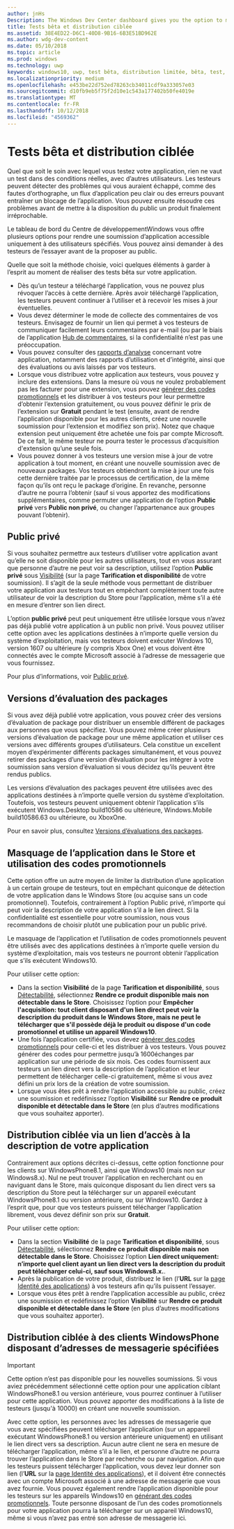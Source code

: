 ```yaml
---
author: jnHs
Description: The Windows Dev Center dashboard gives you the option to make your app available only to specified people so that you can have testers try it out before you offer it to the public.
title: Tests bêta et distribution ciblée
ms.assetid: 38E4ED22-D6C1-40D8-9B16-6B3E51BD962E
ms.author: wdg-dev-content
ms.date: 05/10/2018
ms.topic: article
ms.prod: windows
ms.technology: uwp
keywords: windows10, uwp, test bêta, distribution limitée, bêta, test, testeurs
ms.localizationpriority: medium
ms.openlocfilehash: e453be22d752ed78263cb34011cdf9a333057e03
ms.sourcegitcommit: d10fb9eb5f75f2d10e1c543a177402b50fe4019e
ms.translationtype: MT
ms.contentlocale: fr-FR
ms.lasthandoff: 10/12/2018
ms.locfileid: "4569362"
---
```

# <a name="beta-testing-and-targeted-distribution"></a>Tests bêta et distribution ciblée

Quel que soit le soin avec lequel vous testez votre application, rien ne vaut un test dans des conditions réelles, avec d’autres utilisateurs. Les testeurs peuvent détecter des problèmes qui vous auraient échappé, comme des fautes d’orthographe, un flux d’application peu clair ou des erreurs pouvant entraîner un blocage de l’application. Vous pouvez ensuite résoudre ces problèmes avant de mettre à la disposition du public un produit finalement irréprochable. 

Le tableau de bord du Centre de développementWindows vous offre plusieurs options pour rendre une soumission d’application accessible uniquement à des utilisateurs spécifiés. Vous pouvez ainsi demander à des testeurs de l’essayer avant de la proposer au public. 

Quelle que soit la méthode choisie, voici quelques éléments à garder à l’esprit au moment de réaliser des tests bêta sur votre application.

- Dès qu’un testeur a téléchargé l’application, vous ne pouvez plus révoquer l’accès à cette dernière. Après avoir téléchargé l’application, les testeurs peuvent continuer à l’utiliser et à recevoir les mises à jour éventuelles.
- Vous devez déterminer le mode de collecte des commentaires de vos testeurs. Envisagez de fournir un lien qui permet à vos testeurs de communiquer facilement leurs commentaires par e-mail (ou par le biais de l’application [Hub de commentaires](../monetize/launch-feedback-hub-from-your-app.md), si la confidentialité n’est pas une préoccupation. 
- Vous pouvez consulter des [rapports d’analyse](analytics.md) concernant votre application, notamment des rapports d’utilisation et d’intégrité, ainsi que des évaluations ou avis laissés par vos testeurs.
- Lorsque vous distribuez votre application aux testeurs, vous pouvez y inclure des extensions. Dans la mesure où vous ne voulez probablement pas les facturer pour une extension, vous pouvez [générer des codes promotionnels](generate-promotional-codes.md) et les distribuer à vos testeurs pour leur permettre d’obtenir l’extension gratuitement, ou vous pouvez définir le prix de l’extension sur **Gratuit** pendant le test (ensuite, avant de rendre l’application disponible pour les autres clients, créez une nouvelle soumission pour l’extension et modifiez son prix). Notez que chaque extension peut uniquement être achetée une fois par compte Microsoft. De ce fait, le même testeur ne pourra tester le processus d’acquisition d'extension qu’une seule fois. 
- Vous pouvez donner à vos testeurs une version mise à jour de votre application à tout moment, en créant une nouvelle soumission avec de nouveaux packages. Vos testeurs obtiendront la mise à jour une fois cette dernière traitée par le processus de certification, de la même façon qu’ils ont reçu le package d’origine. En revanche, personne d’autre ne pourra l’obtenir (sauf si vous apportez des modifications supplémentaires, comme permuter une application de l’option **Public privé** vers **Public non privé**, ou changer l’appartenance aux groupes pouvant l’obtenir).

## <a name="private-audience"></a>Public privé

Si vous souhaitez permettre aux testeurs d’utiliser votre application avant qu’elle ne soit disponible pour les autres utilisateurs, tout en vous assurant que personne d’autre ne peut voir sa description, utilisez l’option **Public privé** sous [Visibilité](choose-visibility-options.md) (sur la page **Tarification et disponibilité** de votre soumission). Il s’agit de la seule méthode vous permettant de distribuer votre application aux testeurs tout en empêchant complètement toute autre utilisateur de voir la description du Store pour l’application, même s’il a été en mesure d’entrer son lien direct. 

L’option **public privé** peut peut uniquement être utilisée lorsque vous n’avez pas déjà publié votre application à un public non privé. Vous pouvez utiliser cette option avec les applications destinées à n’importe quelle version du système d’exploitation, mais vos testeurs doivent exécuter Windows 10, version 1607 ou ultérieure (y compris Xbox One) et vous doivent être connectés avec le compte Microsoft associé à l’adresse de messagerie que vous fournissez.

Pour plus d’informations, voir [Public privé](choose-visibility-options.md#audience).


## <a name="package-flights"></a>Versions d’évaluation des packages

Si vous avez déjà publié votre application, vous pouvez créer des versions d’évaluation de package pour distribuer un ensemble différent de packages aux personnes que vous spécifiez. Vous pouvez même créer plusieurs versions d’évaluation de package pour une même application et utiliser ces versions avec différents groupes d’utilisateurs. Cela constitue un excellent moyen d’expérimenter différents packages simultanément, et vous pouvez retirer des packages d’une version d’évaluation pour les intégrer à votre soumission sans version d’évaluation si vous décidez qu’ils peuvent être rendus publics.

Les versions d’évaluation des packages peuvent être utilisées avec des applications destinées à n’importe quelle version du système d’exploitation. Toutefois, vos testeurs peuvent uniquement obtenir l’application s’ils exécutent Windows.Desktop build10586 ou ultérieure, Windows.Mobile build10586.63 ou ultérieure, ou XboxOne.

Pour en savoir plus, consultez [Versions d’évaluations des packages](package-flights.md).


<span id="hide" />

## <a name="hiding-the-app-in-the-store-and-using-promotional-codes"></a>Masquage de l’application dans le Store et utilisation des codes promotionnels

Cette option offre un autre moyen de limiter la distribution d’une application à un certain groupe de testeurs, tout en empêchant quiconque de détection de votre application dans le Windows Store (ou acquise sans un code promotionnel). Toutefois, contrairement à l’option Public privé, n’importe qui peut voir la description de votre application s’il a le lien direct. Si la confidentialité est essentielle pour votre soumission, nous vous recommandons de choisir plutôt une publication pour un public privé.

Le masquage de l’application et l’utilisation de codes promotionnels peuvent être utilisés avec des applications destinées à n’importe quelle version du système d’exploitation, mais vos testeurs ne pourront obtenir l’application que s’ils exécutent Windows10.

Pour utiliser cette option:

- Dans la section **Visibilité** de la page **Tarification et disponibilité**, sous [Détectabilité](choose-visibility-options.md#discoverability), sélectionnez **Rendre ce produit disponible mais non détectable dans le Store**. Choisissez l’option pour **Empêcher l'acquisition: tout client disposant d'un lien direct peut voir la description du produit dans le Windows Store, mais ne peut le télécharger que s'il possède déjà le produit ou dispose d'un code promotionnel et utilise un appareil Windows10**. 
- Une fois l’application certifiée, vous devez [générer des codes promotionnels](generate-promotional-codes.md) pour celle-ci et les distribuer à vos testeurs. Vous pouvez générer des codes pour permettre jusqu’à 1600échanges par application sur une période de six mois. Ces codes fournissent aux testeurs un lien direct vers la description de l’application et leur permettent de télécharger celle-ci gratuitement, même si vous avez défini un prix lors de la création de votre soumission.
- Lorsque vous êtes prêt à rendre l’application accessible au public, créez une soumission et redéfinissez l’option **Visibilité** sur **Rendre ce produit disponible et détectable dans le Store** (en plus d’autres modifications que vous souhaitez apporter).


## <a name="targeted-distribution-with-a-link-to-your-apps-listing"></a>Distribution ciblée via un lien d’accès à la description de votre application

Contrairement aux options décrites ci-dessus, cette option fonctionne pour les clients sur WindowsPhone8.1, ainsi que Windows10 (mais non sur Windows8.x). Nul ne peut trouver l’application en recherchant ou en naviguant dans le Store, mais quiconque disposant du lien direct vers sa description du Store peut la télécharger sur un appareil exécutant WindowsPhone8.1 ou version antérieure, ou sur Windows10. Gardez à l’esprit que, pour que vos testeurs puissent télécharger l’application librement, vous devez définir son prix sur **Gratuit**.

Pour utiliser cette option:
- Dans la section **Visibilité** de la page **Tarification et disponibilité**, sous [Détectabilité](choose-visibility-options.md#discoverability), sélectionnez **Rendre ce produit disponible mais non détectable dans le Store**. Choisissez l’option **Lien direct uniquement: n’importe quel client ayant un lien direct vers la description du produit peut télécharger celui-ci, sauf sous Windows8.x.**.
- Après la publication de votre produit, distribuez le lien (l’**URL** sur la [page Identité des applications](view-app-identity-details.md)) à vos testeurs afin qu’ils puissent l’essayer.
- Lorsque vous êtes prêt à rendre l’application accessible au public, créez une soumission et redéfinissez l’option **Visibilité** sur **Rendre ce produit disponible et détectable dans le Store** (en plus d’autres modifications que vous souhaitez apporter).


## <a name="targeted-distribution-to-windows-phone-customers-with-specified-email-addresses"></a>Distribution ciblée à des clients WindowsPhone disposant d’adresses de messagerie spécifiées

> [!IMPORTANT]
> Cette option n’est pas disponible pour les nouvelles soumissions. Si vous aviez précédemment sélectionné cette option pour une application ciblant WindowsPhone8.1 ou version antérieure, vous pourrez continuer à l’utiliser pour cette application. Vous pouvez apporter des modifications à la liste de testeurs (jusqu'à 10000) en créant une nouvelle soumission. 

Avec cette option, les personnes avec les adresses de messagerie que vous avez spécifiées peuvent télécharger l’application (sur un appareil exécutant WindowsPhone8.1 ou version antérieure uniquement) en utilisant le lien direct vers sa description. Aucun autre client ne sera en mesure de télécharger l’application, même s’il a le lien, et personne d’autre ne pourra trouver l’application dans le Store par recherche ou par navigation. Afin que les testeurs puissent télécharger l’application, vous devez leur donner son lien (l’**URL** sur la [page Identité des applications](view-app-identity-details.md)), et il doivent être connectés avec un compte Microsoft associé à une adresse de messagerie que vous avez fournie. Vous pouvez également rendre l’application disponible pour les testeurs sur les appareils Windows10 en [générant des codes promotionnels](generate-promotional-codes.md). Toute personne disposant de l’un des codes promotionnels pour votre application pourra la télécharger sur un appareil Windows10, même si vous n’avez pas entré son adresse de messagerie ici.

